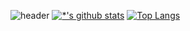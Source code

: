 ![header](https://capsule-render.vercel.app/api?type=waving&color=E3826C&height=250&section=header&text=Jeong%20ChangSeong&fontSize=90&animation=fadeIn&fontAlignY=38&desc=%20&descAlignY=62&descAlign=62)
[![*'s github stats](https://github-readme-stats.vercel.app/api?username=ggabdoll)](https://github.com/ggabdoll)
[![Top Langs](https://github-readme-stats.vercel.app/api/top-langs/?username=ggabdoll&layout=compact)](https://github.com/ggabdoll/github-readme-stats)
